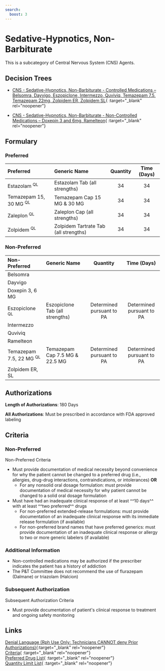 ```yaml
---
search:
  boost: 3
---
```


# Sedative-Hypnotics, Non-Barbiturate

This is a subcategory of Central Nervous System (CNS) Agents.

## Decision Trees

- [CNS - Sedative-Hypnotics, Non-Barbiturate - Controlled Medications – Belsomra, Dayvigo, Eszopiclone, Intermezzo, Quviviq, Temazepam 7.5, Temazepam 22mg, Zolpidem ER, Zolpidem SL](https://forms.office.com/Pages/ResponsePage.aspx?id=nPhjxpvvj0G9PUHkbAzgaN9UYz8EqmlIs3_TYn4TbXBUMlpFWDc3MDExSjg2S1hUOUY4TU5LNjRHNiQlQCN0PWcu){ :target="_blank" rel="noopener"}

- [CNS - Sedative-Hypnotics, Non-Barbiturate - Non-Controlled Medications – Doxepin 3 and 6mg, Ramelteon](https://forms.office.com/Pages/ResponsePage.aspx?id=nPhjxpvvj0G9PUHkbAzgaN9UYz8EqmlIs3_TYn4TbXBURTBUS0tFOUZGUlpYTkpJMVNGS09RR0YyTSQlQCN0PWcu){ :target="_blank" rel="noopener"}

## Formulary

### Preferred

| Preferred                         | Generic Name                          | Quantity | Time (Days) |
| :-------------------------------- | :------------------------------------ | :------: | :---------: |
| Estazolam <sup>QL</sup>           | Estazolam Tab (all strengths)         |    34    |     34      |
| Temazepam 15, 30 MG <sup>QL</sup> | Temazepam Cap 15 MG & 30 MG           |    34    |     34      |
| Zaleplon <sup>QL</sup>            | Zaleplon Cap (all strengths)          |    34    |     34      |
| Zolpidem <sup>QL</sup>            | Zolpidem Tartrate Tab (all strengths) |    34    |     34      |

### Non-Preferred

| Non-Preferred                      | Generic Name                    |         Quantity          |        Time (Days)        |
| :--------------------------------- | :------------------------------ | :-----------------------: | :-----------------------: |
| Belsomra                           |                                 |                           |                           |
| Dayvigo                            |                                 |                           |                           |
| Doxepin 3, 6 MG                    |                                 |                           |                           |
| Eszopiclone <sup>QL</sup>          | Eszopiclone Tab (all strengths) | Determined pursuant to PA | Determined pursuant to PA |
| Intermezzo                         |                                 |                           |                           |
| Quviviq                            |                                 |                           |                           |
| Ramelteon                          |                                 |                           |                           |
| Temazepam 7.5, 22 MG <sup>QL</sup> | Temazepam Cap 7.5 MG & 22.5 MG  | Determined pursuant to PA | Determined pursuant to PA |
| Zolpidem ER, SL                    |                                 |                           |                           |

## Authorizations

**Length of Authorizations**: 180 Days

**All Authorizations**: Must be prescribed in accordance with FDA approved labeling

## Criteria

### Non-Preferred

Non-Preferred Criteria

- Must provide documentation of medical necessity beyond convenience for why the patient cannot be changed to a preferred drug (i.e., allergies, drug-drug interactions, contraindications, or intolerances) **OR**
    - For any nonsolid oral dosage formulation: must provide documentation of medical necessity for why patient cannot be changed to a solid oral dosage formulation
- Must have had an inadequate clinical response of at least ^^10 days^^ with at least ^^two preferred^^ drugs
    - For non-preferred extended-release formulations: must provide documentation of an inadequate clinical response with its immediate release formulation (if available)
    - For non-preferred brand names that have preferred generics: must provide documentation of an inadequate clinical response or allergy to two or more generic labelers (if available)

### Additional Information

- Non-controlled medications may be authorized if the prescriber indicates the patient has a history of addiction
- The P&T Committee does not recommend the use of flurazepam (Dalmane) or triazolam (Halcion)

### Subsequent Authorization

Subsequent Authorization Criteria

- Must provide documentation of patient's clinical response to treatment and ongoing safety monitoring

## Links

[Denial Language (Rph Use Only: Technicians CANNOT deny Prior Authorizations)](https://mygainwell-my.sharepoint.com.mcas.ms/:w:/r/personal/rachel_carpenter_gainwelltechnologies_com/_layouts/15/Doc.aspx?sourcedoc=%7BCD777F63-7F18-4713-8D6A-B043BEE631F5%7D&file=Denial%20Language%20Updated%2009112023.docx&action=embedview&mobileredirect=true&wdStartOn=41&cid=f4472ece-6d4f-4694-b0c5-c150a2f53fea){:target="_blank" rel="noopener"} </br>
[Criteria](https://spbm.medicaid.ohio.gov/SPDocumentLibrary/DocumentLibrary/UPDL/UPDL%20criteria%20effective%2001.01.2024.pdf#page=48){ :target="_blank" rel="noopener"} </br>
[Preferred Drug List](https://spbm.medicaid.ohio.gov/SPDocumentLibrary/DocumentLibrary/UPDL/UPDL%20effective%2001.01.2024.pdf#page=18){ :target="_blank" rel="noopener"} </br>
[Quantity Limit List](https://spbm.medicaid.ohio.gov/SPDocumentLibrary/DocumentLibrary/UPDL/Quantity%20Limits.pdf){ :target="_blank" rel="noopener"}
